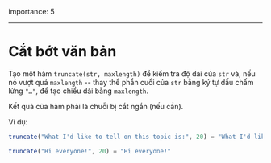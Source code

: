 importance: 5

---

# Cắt bớt văn bản

Tạo một hàm `truncate(str, maxlength)` để kiểm tra độ dài của `str` và, nếu nó vượt quá `maxlength` -- thay thế phần cuối của `str` bằng ký tự dấu chấm lửng `"…"`, để tạo chiều dài bằng `maxlength`.

Kết quả của hàm phải là chuỗi bị cắt ngắn (nếu cần).

Ví dụ:

```js
truncate("What I'd like to tell on this topic is:", 20) = "What I'd like to te…"

truncate("Hi everyone!", 20) = "Hi everyone!"
```
